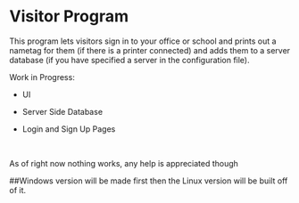 # Visitor Program

This program lets visitors sign in to your office or school and prints out a nametag for them (if there is a printer connected) and adds them to a server database (if you have specified a server in the configuration file).

Work in Progress:

* UI

* Server Side Database

* Login and Sign Up Pages

  ​

As of right now nothing works, any help is appreciated though



##Windows version will be made first then the Linux version will be built off of it.